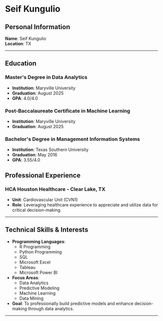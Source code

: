 # Seif Kungulio

## Personal Information
**Name**: Seif Kungulio  
**Location**: TX

---

## Education
### Master's Degree in Data Analytics
- **Institution**: Maryville University  
- **Graduation**: August 2025
- **GPA**: 4.0/4.0
 
### Post-Baccalaureate Certificate in Machine Learning
- **Institution**: Maryville University  
- **Graduation**: August 2025
 
### Bachelor's Degree in Management Information Systems
- **Institution**: Texas Southern University
- **Graduation**: May 2016
- **GPA**: 3.55/4.0

## Professional Experience
### HCA Houston Healthcare - Clear Lake, TX
- **Unit**: Cardiovascular Unit (CVN1)  
- **Role**: Leveraging healthcare experience to appreciate and utilize data for critical decision-making.

---

## Technical Skills & Interests
- **Programming Languages**:
  - R Programming
  - Python Programming
  - SQL
  - Microsoft Excel
  - Tableau
  - Microsoft Power BI
- **Focus Areas**:  
  - Data Analytics
  - Predictive Modeling
  - Machine Learning
  - Data Mining
- **Goal**: To professionally build predictive models and enhance decision-making through data analytics.

---

<!---
shkungulio/shkungulio is a ✨ special ✨ repository because its `README.md` (this file) appears on your GitHub profile.
You can click the Preview link to take a look at your changes.
--->
